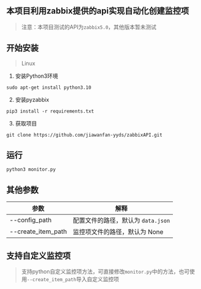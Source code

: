 ## 本项目利用zabbix提供的api实现自动化创建监控项
>注意：本项目测试的API为`zabbix5.0`，其他版本暂未测试

## 开始安装

>Linux
 1. 安装Python3环境

``` shell
sudo apt-get install python3.10
```

 2. 安装pyzabbix

``` shell
pip3 install -r requirements.txt
```

 3. 获取项目

``` shell
git clone https://github.com/jiawanfan-yyds/zabbixAPI.git
```

## 运行
``` shell
python3 monitor.py
```

## 其他参数
| 参数                | 解释                                           |
| ------------------- | ---------------------------------------------- |
| --config_path       | 配置文件的路径，默认为 `data.json`            |
| --create_item_path  | 监控项文件的路径，默认为 None                  |

## 支持自定义监控项
>支持python自定义监控项方法，可直接修改`monitor.py`中的方法，也可使用`--create_item_path`导入自定义监控项


